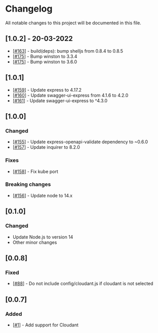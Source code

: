# Changelog

All notable changes to this project will be documented in this file.

## [1.0.2] - 20-03-2022

- [[#163](https://github.com/VadimDez/create-backend-app/pull/163)] - build(deps): bump shelljs from 0.8.4 to 0.8.5
- [[#175](https://github.com/VadimDez/create-backend-app/pull/175)] - Bump winston to 3.3.4
- [[#175](https://github.com/VadimDez/create-backend-app/pull/175)] - Bump winston to 3.6.0

## [1.0.1]

- [[#159](https://github.com/VadimDez/create-backend-app/pull/159)] - Update express to 4.17.2
- [[#160](https://github.com/VadimDez/create-backend-app/pull/160)] - Update swagger-ui-express from 4.1.6 to 4.2.0
- [[#161](https://github.com/VadimDez/create-backend-app/pull/161)] - Update swagger-ui-express to ^4.3.0

## [1.0.0]

### Changed

- [[#155](https://github.com/VadimDez/create-backend-app/pull/155)] - Update express-openapi-validate dependency to ~0.6.0
- [[#157](https://github.com/VadimDez/create-backend-app/pull/157)] - Update inquirer to 8.2.0

### Fixes

- [[#158](https://github.com/VadimDez/create-backend-app/pull/158)] - Fix kube port

### Breaking changes

- [[#156](https://github.com/VadimDez/create-backend-app/pull/156)] - Update node to 14.x

## [0.1.0]

### Changed

- Update Node.js to version 14
- Other minor changes

## [0.0.8]

### Fixed

- [[#88](https://github.com/VadimDez/create-backend-app/issues/88)] - Do not include config/cloudant.js if cloudant is not selected

## [0.0.7]

### Added

- [[#1](https://github.com/VadimDez/create-backend-app/issues/1)] - Add support for Cloudant

